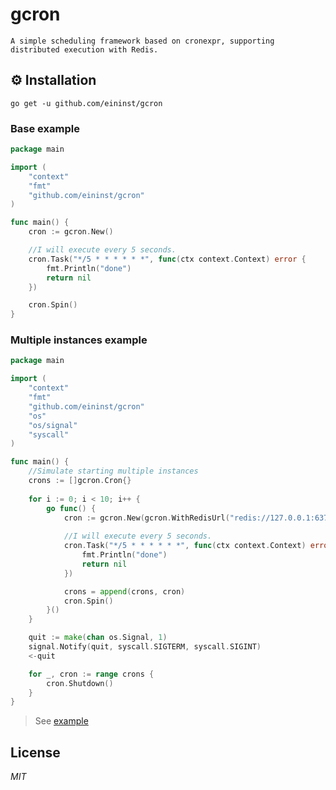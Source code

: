 # gcron

`A simple scheduling framework based on cronexpr, supporting distributed execution with Redis.`

## ⚙ Installation

```text
go get -u github.com/eininst/gcron
```

### Base example
```go
package main

import (
	"context"
	"fmt"
	"github.com/eininst/gcron"
)

func main() {
	cron := gcron.New()

	//I will execute every 5 seconds.
	cron.Task("*/5 * * * * * *", func(ctx context.Context) error {
		fmt.Println("done")
		return nil
	})

	cron.Spin()
}
```


### Multiple instances example
```go
package main

import (
	"context"
	"fmt"
	"github.com/eininst/gcron"
	"os"
	"os/signal"
	"syscall"
)

func main() {
	//Simulate starting multiple instances
	crons := []gcron.Cron{}
	
	for i := 0; i < 10; i++ {
		go func() {
			cron := gcron.New(gcron.WithRedisUrl("redis://127.0.0.1:6379/0"))
			
			//I will execute every 5 seconds.
			cron.Task("*/5 * * * * * *", func(ctx context.Context) error {
				fmt.Println("done")
				return nil
			})

			crons = append(crons, cron)
			cron.Spin()
		}()
	}

	quit := make(chan os.Signal, 1)
	signal.Notify(quit, syscall.SIGTERM, syscall.SIGINT)
	<-quit

	for _, cron := range crons {
		cron.Shutdown()
	}
}

```
> See [example](/example)

## License

*MIT*
